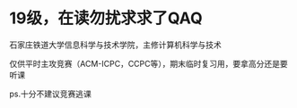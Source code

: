 # 19级，在读勿扰求求了QAQ

石家庄铁道大学信息科学与技术学院，主修计算机科学与技术

仅供平时主攻竞赛（ACM-ICPC，CCPC等），期末临时复习用，要拿高分还是要听课

ps.十分不建议竞赛逃课

